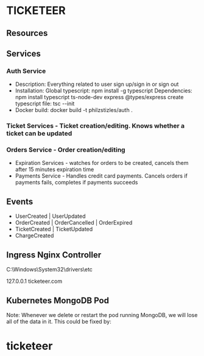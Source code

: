 # TICKETEER

## Resources

## Services

### Auth Service

- Description: Everything related to user sign up/sign in or sign out
- Installation:
  Global typescript: npm install -g typescript
  Dependencies: npm install typescript ts-node-dev express @types/express
  create typescript file: tsc --init
- Docker build: docker build -t philzstizles/auth .

### Ticket Services - Ticket creation/editing. Knows whether a ticket can be updated

### Orders Service - Order creation/editing

- Expiration Services - watches for orders to be created, cancels them after 15 minutes expiration time
- Payments Service - Handles credit card payments. Cancels orders if payments fails, completes if payments succeeds

## Events

- UserCreated | UserUpdated
- OrderCreated | OrderCancelled | OrderExpired
- TicketCreated | TicketUpdated
- ChargeCreated

## Ingress Nginx Controller

C:\Windows\System32\drivers\etc

127.0.0.1 ticketeer.com

## Kubernetes MongoDB Pod

Note: Whenever we delete or restart the pod running MongoDB, we will lose all of the data in it. This could be fixed by:
# ticketeer
